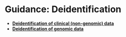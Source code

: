 # Guidance: Deidentification
   
* [**Deidentification of clinical (non-genomic) data**](deid.md)
* [**Deidentification of genomic data**](deidgenome.md)

